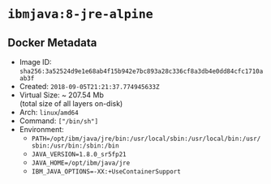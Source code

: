 # `ibmjava:8-jre-alpine`

## Docker Metadata

- Image ID: `sha256:3a52524d9e1e68ab4f15b942e7bc893a28c336cf8a3db4e0dd84cfc1710aab3f`
- Created: `2018-09-05T21:21:37.774945633Z`
- Virtual Size: ~ 207.54 Mb  
  (total size of all layers on-disk)
- Arch: `linux`/`amd64`
- Command: `["/bin/sh"]`
- Environment:
  - `PATH=/opt/ibm/java/jre/bin:/usr/local/sbin:/usr/local/bin:/usr/sbin:/usr/bin:/sbin:/bin`
  - `JAVA_VERSION=1.8.0_sr5fp21`
  - `JAVA_HOME=/opt/ibm/java/jre`
  - `IBM_JAVA_OPTIONS=-XX:+UseContainerSupport`
